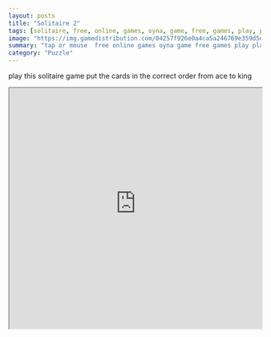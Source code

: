 ```yaml
---
layout: posts
title: "Solitaire 2"
tags: [solitaire, free, online, games, oyna, game, free, games, play, play, games]
image: "https://img.gamedistribution.com/04257f926e0a4ca5a246769e359d5d2e.jpg"
summary: "tap or mouse  free online games oyna game free games play play games"
category: "Puzzle"
---
```


play this solitaire game put the cards in the correct order from ace to king

<iframe width="100%" height="480px;" src="https://html5.gamedistribution.com/04257f926e0a4ca5a246769e359d5d2e/"></iframe>